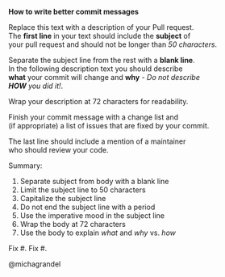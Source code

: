**How to write better commit messages**

Replace this text with a description of your Pull request.\
The **first line** in your text should include the **subject** of\
your pull request and should not be longer than *50 characters*.

Separate the subject line from the rest with a **blank line**.\
In the following description text you should describe\
**what** your commit will change and **why** - *Do not describe\
**HOW** you did it!*.

Wrap your description at 72 characters for readability.

Finish your commit message with a change list and \
(if appropriate) a list of issues that are fixed by 
your commit.

The last line should include a mention of a maintainer\
who should review your code.

Summary:

1. Separate subject from body with a blank line
2. Limit the subject line to 50 characters
3. Capitalize the subject line
4. Do not end the subject line with a period
5. Use the imperative mood in the subject line
6. Wrap the body at 72 characters
7. Use the body to explain *what* and *why* vs. *how*

Fix #.
Fix #.

@michagrandel